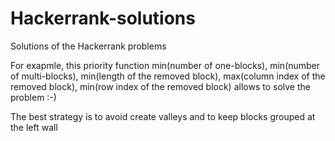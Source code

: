 # Hackerrank-solutions
Solutions of the Hackerrank problems

For exapmle, this priority function
  min(number of one-blocks), min(number of multi-blocks), min(length of the removed block), max(column index of the removed block), min(row index of the removed block)
allows to solve the problem :-)

The best strategy is to avoid create valleys and to keep blocks grouped at the left wall
